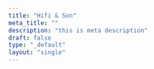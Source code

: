 ```yaml
---
title: "Hifi & Son"
meta_title: ""
description: "this is meta description"
draft: false
type: "_default"
layout: "single"
---
```

